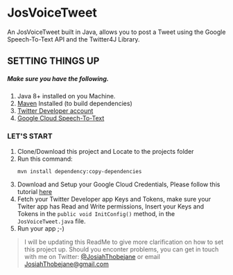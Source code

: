 # JosVoiceTweet
An JosVoiceTweet built in Java, allows you to post a Tweet using the Google Speech-To-Text API and the Twitter4J Library.


## SETTING THINGS UP
##### Make sure you have the following.
1. Java 8+ installed on you Machine.
2. [Maven](https://maven.apache.org/install.html) Installed (to build dependencies)
3. [Twitter Developer account](https://developer.twitter.com/en/apps)
4. [Google Cloud Speech-To-Text](https://console.cloud.google.com/apis/library/speech.googleapis.com)

### LET'S START
1. Clone/Download this project and Locate to the projects folder
2. Run this command:
    ``` 
    mvn install dependency:copy-dependencies 
    ```
3. Download and Setup your Google Cloud Credentials, Please follow this tutorial [here](https://cloud.google.com/video-intelligence/docs/common/auth)
4. Fetch your Twitter Developer app Keys and Tokens, make sure your Twiter app has Read and Write permissions, Insert your Keys and Tokens in the `public void InitConfig()` method, in the `JosVoiceTweet.java` file.
5. Run your app ;-)
> I will be updating this ReadMe to give more clarification on how to set this project up. Should you enconter problems, you can get in touch with me on Twitter: [@JosiahThobejane](https://twitter.com/josiahthobejane) or email JosiahThobejane@gmail.com